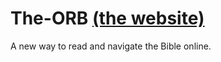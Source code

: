 # The-ORB [(the website)](https://jbasallaje.github.io/The-ORB/)

A new way to read and navigate the Bible online.
